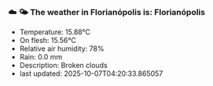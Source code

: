 ### ☁️ 🌤️  The weather in Florianópolis is: Florianópolis

- Temperature: 15.88°C
- On flesh: 15.56°C
- Relative air humidity: 78%
- Rain: 0.0 mm
- Description: Broken clouds
- last updated: 2025-10-07T04:20:33.865057

